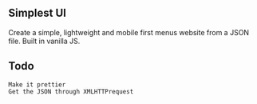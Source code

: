 ## Simplest UI

Create a simple, lightweight and mobile first menus website from a JSON file. Built in vanilla JS. 


## Todo
```
Make it prettier
Get the JSON through XMLHTTPrequest

```